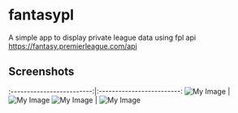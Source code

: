 # fantasypl

A simple app to display private league data using fpl api https://fantasy.premierleague.com/api
## Screenshots
:-------------------------:|:-------------------------:
![My Image](screenshots/picks.png) |  ![My Image](screenshots/details.png)
![My Image](screenshots/fixture.png) |  ![My Image](screenshots/stats.png)